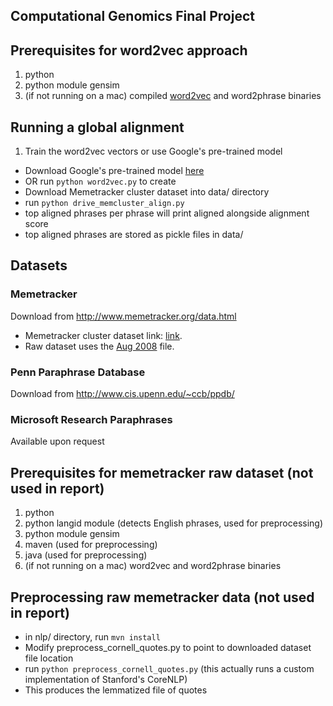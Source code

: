 ## Computational Genomics Final Project

## Prerequisites for word2vec approach
1. python
2. python module gensim
3. (if not running on a mac) compiled [word2vec](https://code.google.com/p/word2vec/) and word2phrase binaries

## Running a global alignment
1. Train the word2vec vectors or use Google's pre-trained model
  - Download Google's pre-trained model [here](https://drive.google.com/file/d/0B7XkCwpI5KDYNlNUTTlSS21pQmM/edit?usp=sharing)
  - OR run `python word2vec.py` to create 
- Download Memetracker cluster dataset into data/ directory
- run `python drive_memcluster_align.py`
- top aligned phrases per phrase will print aligned alongside alignment score
- top aligned phrases are stored as pickle files in data/

## Datasets
### Memetracker
Download from http://www.memetracker.org/data.html 
- Memetracker cluster dataset link: [link](http://snap.stanford.edu/data/d/quotes/Old-UniqUrls/clust-qt08080902w3mfq5.txt.gz). 
- Raw dataset uses the [Aug 2008](http://snap.stanford.edu/data/d/quotes/Old-UniqUrls/quotes_2008-08.txt.gz) file.
### Penn Paraphrase Database
Download from http://www.cis.upenn.edu/~ccb/ppdb/
### Microsoft Research Paraphrases
Available upon request

## Prerequisites for memetracker raw dataset (not used in report)
1. python
2. python langid module (detects English phrases, used for preprocessing)
3. python module gensim
4. maven (used for preprocessing)
5. java (used for preprocessing)
6. (if not running on a mac) word2vec and word2phrase binaries

## Preprocessing raw memetracker data (not used in report)
- in nlp/ directory, run `mvn install`
- Modify preprocess_cornell_quotes.py to point to downloaded dataset file location
- run `python preprocess_cornell_quotes.py` (this actually runs a custom implementation of Stanford's CoreNLP)
- This produces the lemmatized file of quotes




